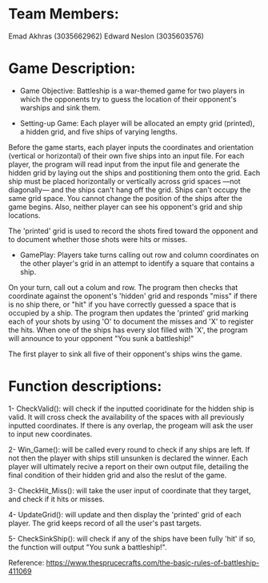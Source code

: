 # Team Members:
Emad Akhras (3035662962)     Edward Neslon (3035603576)

# Game Description:

* Game Objective:
Battleship is a war-themed game for two players in which the opponents try to guess the location of their opponent's warships and sink them. 

* Setting-up Game:
Each player will be allocated an empty grid (printed), a hidden grid, and five ships of varying lengths.

Before the game starts, each player inputs the coordinates and orientation (vertical or horizontal) of their own five ships into an input file. For each player, the program will read input from the input file and generate the hidden grid by laying out the ships and postitioning them onto the grid. Each ship must be placed horizontally or vertically across grid spaces —not diagonally— and the ships can't hang off the grid. Ships can't occupy the same grid space. You cannot change the position of the ships after the game begins. Also, neither player can see his opponent's grid and ship locations.

The 'printed' grid is used to record the shots fired toward the opponent and to document whether those shots were hits or misses.

* GamePlay:
Players take turns calling out row and column coordinates on the other player's grid in an attempt to identify a square that contains a ship. 

On your turn, call out a colum and row. The program then checks that coordinate against the oponent's 'hidden' grid and responds "miss" if there is no ship there, or "hit" if you have correctly guessed a space that is occupied by a ship. The program then updates the 'printed' grid marking each of your shots by using 'O' to document the misses and 'X' to register the hits. When one of the ships has every slot filled with 'X', the program will announce to your opponent "You sunk a battleship!"

The first player to sink all five of their opponent's ships wins the game.


# Function descriptions:
1- CheckValid(): will check if the inputted cooridinate for the hidden ship is valid. It will cross check the availability of the spaces with all previously inputted coordinates. If there is any overlap, the progeam will ask the user to input new coordinates. 

2- Win_Game(): will be called every round to check if any ships are left. If not then the player with ships still unsunken is declared the winner. Each player will ultimately recive a report on their own output file, detailing the final condition of their hidden grid and also the reslut of the game.

3- CheckHit_Miss(): will take the user input of coordinate that they target, and check if it hits or misses. 

4- UpdateGrid(): will update and then display the 'printed' grid of each player. The grid keeps record of all the user's past targets.

5- CheckSinkShip(): will check if any of the ships have been fully 'hit' if so, the function will output "You sunk a battleship!".



Reference: https://www.thesprucecrafts.com/the-basic-rules-of-battleship-411069 
